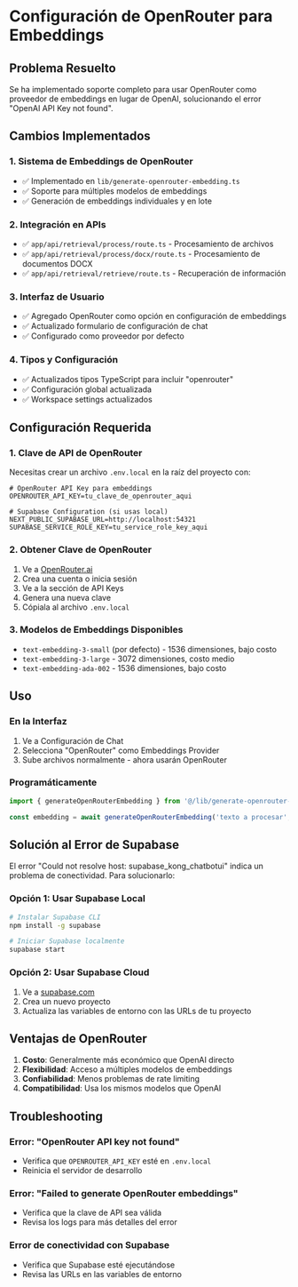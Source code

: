 # Configuración de OpenRouter para Embeddings

## Problema Resuelto

Se ha implementado soporte completo para usar OpenRouter como proveedor de embeddings en lugar de OpenAI, solucionando el error "OpenAI API Key not found".

## Cambios Implementados

### 1. Sistema de Embeddings de OpenRouter
- ✅ Implementado en `lib/generate-openrouter-embedding.ts`
- ✅ Soporte para múltiples modelos de embeddings
- ✅ Generación de embeddings individuales y en lote

### 2. Integración en APIs
- ✅ `app/api/retrieval/process/route.ts` - Procesamiento de archivos
- ✅ `app/api/retrieval/process/docx/route.ts` - Procesamiento de documentos DOCX
- ✅ `app/api/retrieval/retrieve/route.ts` - Recuperación de información

### 3. Interfaz de Usuario
- ✅ Agregado OpenRouter como opción en configuración de embeddings
- ✅ Actualizado formulario de configuración de chat
- ✅ Configurado como proveedor por defecto

### 4. Tipos y Configuración
- ✅ Actualizados tipos TypeScript para incluir "openrouter"
- ✅ Configuración global actualizada
- ✅ Workspace settings actualizados

## Configuración Requerida

### 1. Clave de API de OpenRouter
Necesitas crear un archivo `.env.local` en la raíz del proyecto con:

```env
# OpenRouter API Key para embeddings
OPENROUTER_API_KEY=tu_clave_de_openrouter_aqui

# Supabase Configuration (si usas local)
NEXT_PUBLIC_SUPABASE_URL=http://localhost:54321
SUPABASE_SERVICE_ROLE_KEY=tu_service_role_key_aqui
```

### 2. Obtener Clave de OpenRouter
1. Ve a [OpenRouter.ai](https://openrouter.ai/)
2. Crea una cuenta o inicia sesión
3. Ve a la sección de API Keys
4. Genera una nueva clave
5. Cópiala al archivo `.env.local`

### 3. Modelos de Embeddings Disponibles
- `text-embedding-3-small` (por defecto) - 1536 dimensiones, bajo costo
- `text-embedding-3-large` - 3072 dimensiones, costo medio
- `text-embedding-ada-002` - 1536 dimensiones, bajo costo

## Uso

### En la Interfaz
1. Ve a Configuración de Chat
2. Selecciona "OpenRouter" como Embeddings Provider
3. Sube archivos normalmente - ahora usarán OpenRouter

### Programáticamente
```typescript
import { generateOpenRouterEmbedding } from '@/lib/generate-openrouter-embedding'

const embedding = await generateOpenRouterEmbedding('texto a procesar', 'text-embedding-3-small')
```

## Solución al Error de Supabase

El error "Could not resolve host: supabase_kong_chatbotui" indica un problema de conectividad. Para solucionarlo:

### Opción 1: Usar Supabase Local
```bash
# Instalar Supabase CLI
npm install -g supabase

# Iniciar Supabase localmente
supabase start
```

### Opción 2: Usar Supabase Cloud
1. Ve a [supabase.com](https://supabase.com)
2. Crea un nuevo proyecto
3. Actualiza las variables de entorno con las URLs de tu proyecto

## Ventajas de OpenRouter

1. **Costo**: Generalmente más económico que OpenAI directo
2. **Flexibilidad**: Acceso a múltiples modelos de embeddings
3. **Confiabilidad**: Menos problemas de rate limiting
4. **Compatibilidad**: Usa los mismos modelos que OpenAI

## Troubleshooting

### Error: "OpenRouter API key not found"
- Verifica que `OPENROUTER_API_KEY` esté en `.env.local`
- Reinicia el servidor de desarrollo

### Error: "Failed to generate OpenRouter embeddings"
- Verifica que la clave de API sea válida
- Revisa los logs para más detalles del error

### Error de conectividad con Supabase
- Verifica que Supabase esté ejecutándose
- Revisa las URLs en las variables de entorno















